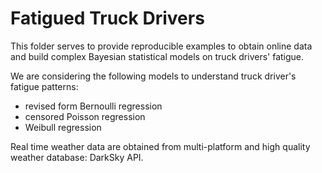 # Fatigued Truck Drivers

This folder serves to provide reproducible examples to obtain online data and build complex Bayesian statistical models on truck drivers' fatigue.

We are considering the following models to understand truck driver's fatigue patterns:

- revised form Bernoulli regression
- censored Poisson regression
- Weibull regression

Real time weather data are obtained from multi-platform and high quality weather database: DarkSky API.
